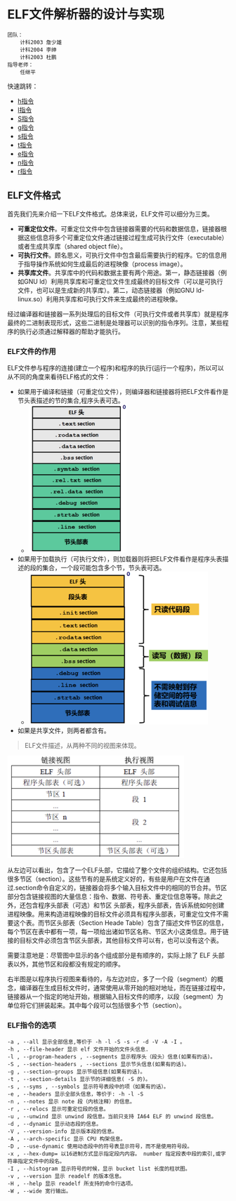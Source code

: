# ELF文件解析器的设计与实现

```
团队：
	计科2003 詹少雄
	计科2004 李绅
	计科2003 杜鹏
指导老师：
	任继平
```

快速跳转：

- [h指令](https://github.com/Jasaxion/LinuxELF_FileParse/blob/main/work/zsx/h%E6%8C%87%E4%BB%A4/h%E6%8C%87%E4%BB%A4%E7%9A%84%E5%8E%9F%E7%90%86%E4%B8%8EELF%E5%AE%9E%E7%8E%B0.md)
- [l指令](https://github.com/Jasaxion/LinuxELF_FileParse/blob/main/work/zsx/l%E6%8C%87%E4%BB%A4/l%E6%8C%87%E4%BB%A4%E7%9A%84%E5%8E%9F%E7%90%86%E4%B8%8EELF%E5%AE%9E%E7%8E%B0.md)
- [S指令](https://github.com/Jasaxion/LinuxELF_FileParse/blob/main/work/zsx/S%E6%8C%87%E4%BB%A4/S%E6%8C%87%E4%BB%A4%E7%9A%84%E5%8E%9F%E7%90%86%E4%B8%8EELF%E5%AE%9E%E7%8E%B0.md)
- [g指令](https://github.com/Jasaxion/LinuxELF_FileParse/blob/main/work/dp/g%E6%8C%87%E4%BB%A4/g%E6%8C%87%E4%BB%A4%E7%9A%84%E5%8E%9F%E7%90%86%E4%B8%8EELF%E5%AE%9E%E7%8E%B0.md)
- [s指令](https://github.com/Jasaxion/LinuxELF_FileParse/blob/main/work/dp/s%E6%8C%87%E4%BB%A4/s%E6%8C%87%E4%BB%A4%E7%9A%84%E5%8E%9F%E7%90%86%E4%B8%8EELF%E5%AE%9E%E7%8E%B0.md)
- [t指令](https://github.com/Jasaxion/LinuxELF_FileParse/blob/main/work/dp/t%E6%8C%87%E4%BB%A4/t%E6%8C%87%E4%BB%A4%E7%9A%84%E5%8E%9F%E7%90%86%E4%B8%8EELF%E5%AE%9E%E7%8E%B0.md)
- [e指令](https://github.com/Jasaxion/LinuxELF_FileParse/blob/main/work/ls/e%E6%8C%87%E4%BB%A4/e%E6%8C%87%E4%BB%A4%E7%9A%84%E5%8E%9F%E7%90%86%E4%B8%8EELF%E5%AE%9E%E7%8E%B0.md)
- [n指令](https://github.com/Jasaxion/LinuxELF_FileParse/blob/main/work/ls/n%E6%8C%87%E4%BB%A4/n%E6%8C%87%E4%BB%A4%E7%9A%84%E5%8E%9F%E7%90%86%E4%B8%8EELF%E5%AE%9E%E7%8E%B0.md)
- [r指令](https://github.com/Jasaxion/LinuxELF_FileParse/blob/main/work/ls/r%E6%8C%87%E4%BB%A4/r%E6%8C%87%E4%BB%A4%E7%9A%84%E5%8E%9F%E7%90%86%E4%B8%8EELF%E5%AE%9E%E7%8E%B0.md)

## ELF文件格式

首先我们先来介绍一下ELF文件格式。总体来说，ELF文件可以细分为三类。

- **可重定位文件**。可重定位文件中包含链接器需要的代码和数据信息，链接器根据这些信息将多个可重定位文件通过链接过程生成可执行文件（executable）或者生成共享库（shared object file）。
- **可执行文件**。顾名思义，可执行文件中包含最后需要执行的程序。它的信息用于指导操作系统如何生成最后的进程映像（process image）。
- **共享库文件**。共享库中的代码和数据主要有两个用途。第一，静态链接器（例如GNU ld）利用共享库和可重定位文件生成最终的目标文件（可以是可执行文件，也可以是生成新的共享库）。第二，动态链接器（例如GNU ld-linux.so）利用共享库和可执行文件来生成最终的进程映像。

经过编译器和链接器一系列处理后的目标文件（可执行文件或者共享库）就是程序最终的二进制表现形式，这些二进制是处理器可以识别的指令序列。注意，某些程序的执行必须通过解释器的帮助才能执行。

### ELF文件的作用

ELF文件参与程序的连接(建立一个程序)和程序的执行(运行一个程序)，所以可以从不同的角度来看待ELF格式的文件：

- 如果用于编译和链接（可重定位文件），则编译器和链接器将把ELF文件看作是节头表描述的节的集合,程序头表可选。
  - <img src="./README.assets/image-20230619150734838.png" alt="image-20230619150734838" style="zoom:33%;" />
- 如果用于加载执行（可执行文件），则加载器则将把ELF文件看作是程序头表描述的段的集合，一个段可能包含多个节，节头表可选。
  - <img src="./README.assets/image-20230619150820787.png" alt="image-20230619150820787" style="zoom:40%;" />
- 如果是共享文件，则两者都含有。

> ELF文件描述，从两种不同的视图来体现。

<img src="./README.assets/image-20230621210955243.png" alt="image-20230621210955243" style="zoom:50%;" />

从左边可以看出，包含了一个ELF头部，它描绘了整个文件的组织结构。它还包括很多节区（section）。这些节有的是系统定义好的，有些是用户在文件在通过.section命令自定义的，链接器会将多个输入目标文件中的相同的节合并。节区部分包含链接视图的大量信息：指令、数据、符号表、重定位信息等等。除此之外，还包含程序头部表（可选）和节区 头部表，程序头部表，告诉系统如何创建进程映像。用来构造进程映像的目标文件必须具有程序头部表，可重定位文件不需要这个表。而节区头部表（Section Heade Table）包含了描述文件节区的信息，每个节区在表中都有一项，每一项给出诸如节区名称、节区大小这类信息。用于链接的目标文件必须包含节区头部表，其他目标文件可以有，也可以没有这个表。

需要注意地是：尽管图中显示的各个组成部分是有顺序的，实际上除了 ELF 头部表以外，其他节区和段都没有规定的顺序。

右半图是以程序执行视图来看待的，与左边对应，多了一个段（segment）的概念，编译器在生成目标文件时，通常使用从零开始的相对地址，而在链接过程中，链接器从一个指定的地址开始，根据输入目标文件的顺序，以段（segment）为单位将它们拼装起来。其中每个段可以包括很多个节（section）。



### ELF指令的选项

```
-a , --all 显示全部信息,等价于 -h -l -S -s -r -d -V -A -I 。
-h , --file-header 显示 elf 文件开始的文件头信息.
-l , --program-headers , --segments 显示程序头（段头）信息(如果有的话)。
-S , --section-headers , --sections 显示节头信息(如果有的话)。
-g , --section-groups 显示节组信息(如果有的话)。
-t , --section-details 显示节的详细信息( -S 的)。
-s , --syms , --symbols 显示符号表段中的项（如果有的话）。
-e , --headers 显示全部头信息，等价于: -h -l -S
-n , --notes 显示 note 段（内核注释）的信息。
-r , --relocs 显示可重定位段的信息。
-u , --unwind 显示 unwind 段信息。当前只支持 IA64 ELF 的 unwind 段信息。
-d , --dynamic 显示动态段的信息。
-V , --version-info 显示版本段的信息。
-A , --arch-specific 显示 CPU 构架信息。
-D , --use-dynamic 使用动态段中的符号表显示符号，而不是使用符号段。
-x , --hex-dump= 以16进制方式显示指定段内内容。 number 指定段表中段的索引,或字符串指定文件中的段名。
-I , --histogram 显示符号的时候，显示 bucket list 长度的柱状图。
-v , --version 显示 readelf 的版本信息。
-H , --help 显示 readelf 所支持的命令行选项。
-W , --wide 宽行输出。
```

